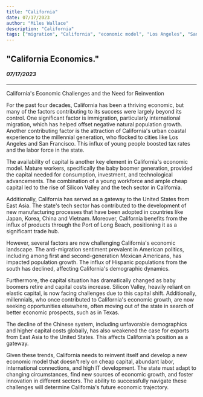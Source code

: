 ```yaml
---
title: "California"
date: 07/17/2023
author: "Miles Wallace"
description: "California"
tags: ["migration", "California", "economic model", "Los Angeles", "San Francisco", "tax rates", "labor force", "East Asia", "Japan", "Korea", "China", "Vietnam", "Long Beach", "Hispanic", "Silicon Valley",  ]
---
```

## "California Economics."
#### _07/17/2023_  
____
California's Economic Challenges and the Need for Reinvention

For the past four decades, California has been a thriving economic, but many of the factors contributing to its success were largely beyond its control. One significant factor is immigration, particularly international migration, which has helped offset negative natural population growth. Another contributing factor is the attraction of California's urban coastal experience to the millennial generation, who flocked to cities like Los Angeles and San Francisco. This influx of young people boosted tax rates and the labor force in the state.

The availability of capital is another key element in California's economic model. Mature workers, specifically the baby boomer generation, provided the capital needed for consumption, investment, and technological advancements. The combination of a young workforce and ample cheap capital led to the rise of Silicon Valley and the tech sector in California.

Additionally, California has served as a gateway to the United States from East Asia. The state's tech sector has contributed to the development of new manufacturing processes that have been adopted in countries like Japan, Korea, China and Vietnam. Moreover, California benefits from the influx of products through the Port of Long Beach, positioning it as a significant trade hub.

However, several factors are now challenging California's economic landscape. The anti-migration sentiment prevalent in American politics, including among first and second-generation Mexican Americans, has impacted population growth. The influx of Hispanic populations from the south has declined, affecting California's demographic dynamics.

Furthermore, the capital situation has dramatically changed as baby boomers retire and capital costs increase. Silicon Valley, heavily reliant on elastic capital, is now facing challenges due to this capital shift. Additionally, millennials, who once contributed to California's economic growth, are now seeking opportunities elsewhere, often moving out of the state in search of better economic prospects, such as in Texas.

The decline of the Chinese system, including unfavorable demographics and higher capital costs globally, has also weakened the case for exports from East Asia to the United States. This affects California's position as a gateway.

Given these trends, California needs to reinvent itself and develop a new economic model that doesn't rely on cheap capital, abundant labor, international connections, and high IT development. The state must adapt to changing circumstances, find new sources of economic growth, and foster innovation in different sectors. The ability to successfully navigate these challenges will determine California's future economic trajectory.